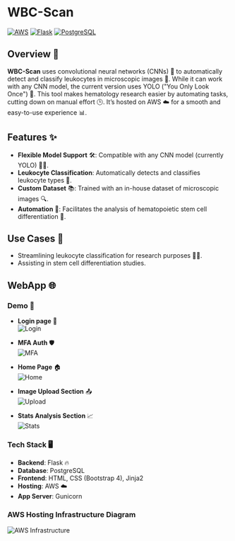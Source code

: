 # WBC-Scan

[![AWS](https://img.shields.io/badge/AWS-232F3E?style=flat&logo=amazon-aws&logoColor=white)](https://aws.amazon.com/)
[![Flask](https://img.shields.io/badge/Flask-000000?style=flat&logo=flask&logoColor=white)](https://flask.palletsprojects.com/)
[![PostgreSQL](https://img.shields.io/badge/PostgreSQL-0061F2?style=flat&logo=postgresql&logoColor=white)](https://www.postgresql.org/)

## Overview 🧐  
**WBC-Scan** uses convolutional neural networks (CNNs) 🤖 to automatically detect and classify leukocytes in microscopic images 🔬. While it can work with any CNN model, the current version uses YOLO ("You Only Look Once") 👀. This tool makes hematology research easier by automating tasks, cutting down on manual effort 🕒. It’s hosted on AWS ☁️ for a smooth and easy-to-use experience 📊.

## Features ✨  
- **Flexible Model Support** 🛠️: Compatible with any CNN model (currently YOLO) 🏃‍♂️.  
- **Leukocyte Classification**: Automatically detects and classifies leukocyte types 🧫.  
- **Custom Dataset** 📚: Trained with an in-house dataset of microscopic images 🔍.  
- **Automation** 🤖: Facilitates the analysis of hematopoietic stem cell differentiation 🔬.  

## Use Cases 🎯  
- Streamlining leukocyte classification for research purposes 🧑‍🔬.  
- Assisting in stem cell differentiation studies.  

## WebApp 🌐

### Demo 🎥  

* **Login page** 🔑  
![Login](https://github.com/user-attachments/assets/13fbc6ac-61fb-4990-8cf5-d21199217c1e)

* **MFA Auth** 🛡️  
![MFA](https://github.com/user-attachments/assets/2f97f2e4-e53a-4130-a7e3-df8f1c166aef)

* **Home Page** 🏠  
![Home](https://github.com/user-attachments/assets/543870eb-b9e6-4df5-9a56-5f6880580de7)

* **Image Upload Section** 📤  
![Upload](https://github.com/user-attachments/assets/7fa08f01-3bd8-4f15-a146-0f5630215747)

* **Stats Analysis Section** 📈  
![Stats](https://github.com/user-attachments/assets/4b8a0279-c78f-4794-b4b4-c7449e373aab)

### Tech Stack 🖥️  
- **Backend**: Flask 🔥  
- **Database**: PostgreSQL  
- **Frontend**: HTML, CSS (Bootstrap 4), Jinja2  
- **Hosting**: AWS ☁️  
- **App Server**: Gunicorn

### AWS Hosting Infrastructure Diagram

![AWS Infrastructure](https://github.com/user-attachments/assets/410a760a-1b67-44b3-a4ba-1dc6fa9c191d)
 
